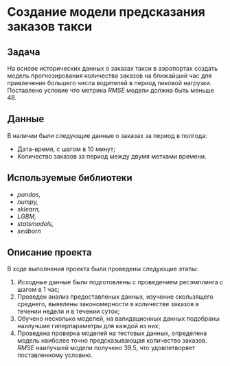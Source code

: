 # Создание модели предсказания заказов такси


## Задача

На основе исторических данных о заказах такси в аэропортах создать модель прогнозирования количества заказов на ближайший час для привлечения большего числа водителей в период пиковой нагрузки. Поставлено условие что метрика *RMSE* модели должна быть меньше 48.

## Данные

В наличии были следующие данные о заказах за период в полгода:
- Дата-время, с шагом в 10 минут;
- Количество заказов за период между двумя метками времени.

## Используемые библиотеки

- *pandas,*
- *numpy,*
- *sklearn,*
- *LGBM,*
- *statsmodels,*
- *seaborn*

## Описание проекта

В ходе выполнения проекта были проведены следующие этапы:
1) Исходные данные были подготовлены с проведением ресэмплинга с шагом в 1 час;
2) Проведен анализ предоставленых данных, изучение скользящего среднего, выявлены закономерности в количестве заказов в течении недели и в течении суток;
3) Обучено несколько моделей, на валидационных данных подобраны наилучшие гиперпараметры для каждой из них;
4) Проведена проверка моделей на тестовых данных, определена модель наиболее точно предсказывающая количество заказов. *RMSE* наилучшей модели получено 39.5, что удовлетворяет поставленному условию.
